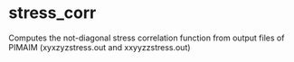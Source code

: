 stress_corr
===========

Computes the not-diagonal stress correlation function from output files of PIMAIM (xyxzyzstress.out and xxyyzzstress.out)
